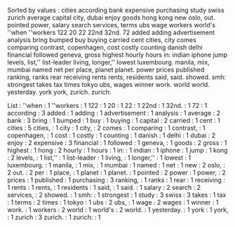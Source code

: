 Sorted by values :
cities according bank expensive purchasing study swiss zurich average capital city, dubai enjoy goods hong kong new oslo, out. pointed power, salary search services, terms ubs wage workers world's ''when ''workers 122 20 22 22nd 32nd. 72 added adding advertisement analysis bring bumped buy buying carried cent cities, city comes comparing contrast, copenhagen, cost costly counting danish delhi financial followed geneva, gross highest hourly hours in: indian iphone jump levels, list,'' list-leader living, longer,'' lowest luxembourg. manila, mix, mumbai named net per place, planet planet. power prices published ranking, ranks rear receiving rents rents, residents said, said. showed. smh: strongest takes tax times tokyo ubs, wages winner work. world world. yesterday. york york, zurich. zurich: 

List :
''when : 1
''workers : 1
122 : 1
20 : 1
22 : 1
22nd : 1
32nd. : 1
72 : 1
according : 3
added : 1
adding : 1
advertisement : 1
analysis : 1
average : 2
bank : 3
bring : 1
bumped : 1
buy : 1
buying : 1
capital : 2
carried : 1
cent : 1
cities : 5
cities, : 1
city : 1
city, : 2
comes : 1
comparing : 1
contrast, : 1
copenhagen, : 1
cost : 1
costly : 1
counting : 1
danish : 1
delhi : 1
dubai : 2
enjoy : 2
expensive : 3
financial : 1
followed : 1
geneva, : 1
goods : 2
gross : 1
highest : 1
hong : 2
hourly : 1
hours : 1
in: : 1
indian : 1
iphone : 1
jump : 1
kong : 2
levels, : 1
list,'' : 1
list-leader : 1
living, : 1
longer,'' : 1
lowest : 1
luxembourg. : 1
manila, : 1
mix, : 1
mumbai : 1
named : 1
net : 1
new : 2
oslo, : 2
out. : 2
per : 1
place, : 1
planet : 1
planet. : 1
pointed : 2
power : 1
power, : 2
prices : 1
published : 1
purchasing : 3
ranking, : 1
ranks : 1
rear : 1
receiving : 1
rents : 1
rents, : 1
residents : 1
said, : 1
said. : 1
salary : 2
search : 2
services, : 2
showed. : 1
smh: : 1
strongest : 1
study : 3
swiss : 3
takes : 1
tax : 1
terms : 2
times : 1
tokyo : 1
ubs : 2
ubs, : 1
wage : 2
wages : 1
winner : 1
work. : 1
workers : 2
world : 1
world's : 2
world. : 1
yesterday. : 1
york : 1
york, : 1
zurich : 3
zurich. : 1
zurich: : 1
